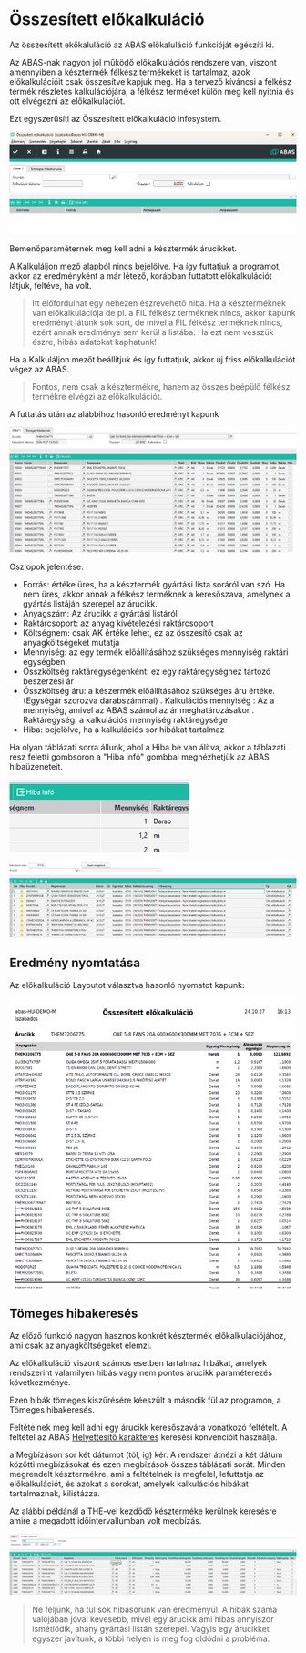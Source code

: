 # Összesített előkalkuláció

Az összesített ekőkaluláció az ABAS előkaluláció funkcióját egészíti ki.

Az ABAS-nak nagyon jól működő előkalkulációs rendszere van, viszont amennyiben a késztermék félkész termékeket is tartalmaz, azok előkalkulációit csak összesítve kapjuk meg.
Ha a tervező kíváncsi a félkész termék részletes kalkulációjára, a félkész terméket külön meg kell nyitnia és ott elvégezni az előkalkulációt.

Ezt egyszerűsíti az Összesített előkalkuláció infosystem.

![alt text](image-2.png)

Bemenőparaméternek meg kell adni a késztermék árucikket.

A Kalkuláljon mező alapból nincs bejelölve. Ha így futtatjuk a programot, akkor az eredményként a már létező, korábban futtatott előkalkulációt látjuk, feltéve, ha volt.

> Itt előfordulhat egy nehezen észrevehető hiba. Ha a készterméknek van előkalkulációja de pl. a FIL félkész terméknek nincs, akkor kapunk eredményt látunk sok sort, de mivel a FIL félkész terméknek nincs, ezért annak eredménye sem kerül a listába. Ha ezt nem vesszük észre, hibás adatokat kaphatunk!

Ha a Kalkuláljon mezőt beállítjuk és így futtatjuk, akkor új friss előkalkulációt végez az ABAS.

> Fontos, nem csak a késztermékre, hanem az összes beépülő félkész termékre elvégzi az előkalkulációt.

A futtatás után az alábbihoz hasonló eredményt kapunk

![alt text](image-3.png)

Oszlopok jelentése:
- Forrás: értéke üres, ha a késztermék gyártási lista soráról van szó. Ha nem üres, akkor annak a félkész terméknek a keresőszava, amelynek a gyártás listáján szerepel az árucikk.
- Anyagszám: Az árucikk a gyártási listáról
- Raktárcsoport: az anyag kivételezési raktárcsoport
- Költségnem: csak AK értéke lehet, ez az összesítő csak az anyagköltségeket mutatja
- Mennyiség: az egy termék előállításához szükséges mennyiség raktári egységben
- Összköltség raktáregységenként: ez egy raktáregységhez tartozó beszerzési ár
- Összköltség áru: a készermék előállításához szükséges áru értéke. (Egységár szorozva darabszámmal)
. Kalkulációs mennyiség : Az a mennyiség, amivel az ABAS számol az ár meghatározásakor
. Raktáregység: a kalkulációs mennyiség raktáregysége
- Hiba: bejelölve, ha a kalkulációs sor hibákat tartalmaz

Ha olyan táblázati sorra állunk, ahol a Hiba be van álítva, akkor a táblázati rész feletti gombsoron a "Hiba infó" gombbal megnézhetjük az ABAS hibaüzeneteit.

![alt text](image-4.png)

![alt text](image-5.png)

## Eredmény nyomtatása

Az előkalkuláció Layoutot választva hasonló nyomatot kapunk:

![alt text](image-6.png)


## Tömeges hibakeresés

Az előző funkció nagyon hasznos konkrét késztermék előkalkulációjához, ami csak az anyagköltségeket elemzi.

Az előkalkuláció viszont számos esetben tartalmaz hibákat, amelyek rendszerint valamilyen hibás vagy nem pontos árucikk paraméterezés következménye.

Ezen hibák tömeges kiszűrésére kéeszült a második fül az programon, a Tömeges hibakeresés.

Feltételnek meg kell adni egy árucikk keresőszavára vonatkozó feltételt. A feltétel az ABAS [Helyettesítő karakteres](../egyeb/helyettesito-karakteres-kereses.md) keresési konvencióit használja.

a Megbízáson sor két dátumot (tól, ig) kér. A rendszer átnézi a két dátum közötti megbízásokat és ezen megbízások összes táblázati sorát. Minden megrendelt késztermékre, ami a feltételnek is megfelel, lefuttatja az előkalkulációt, és azokat a sorokat, amelyek kalkulációs hibákat tartalmaznak, kilistázza.

Az alábbi példánál a THE-vel kezdődő készterméke kerülnek keresésre amire a megadott időintervallumban volt megbízás.

![alt text](image-7.png)

> Ne féljünk, ha túl sok hibasorunk van eredményül. A hibák száma valójában jóval kevesebb, mivel egy árucikk ami hibás annyiszor ismétlődik, ahány gyártási listán szerepel.
Vagyis egy árucikket egyszer javítunk, a többi helyen is meg fog oldódni a probléma.


